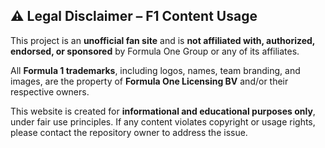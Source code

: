 ## ⚠️ Legal Disclaimer – F1 Content Usage

This project is an **unofficial fan site** and is **not affiliated with, authorized, endorsed, or sponsored** by Formula One Group or any of its affiliates.

All **Formula 1 trademarks**, including logos, names, team branding, and images, are the property of **Formula One Licensing BV** and/or their respective owners.

This website is created for **informational and educational purposes only**, under fair use principles. If any content violates copyright or usage rights, please contact the repository owner to address the issue.
